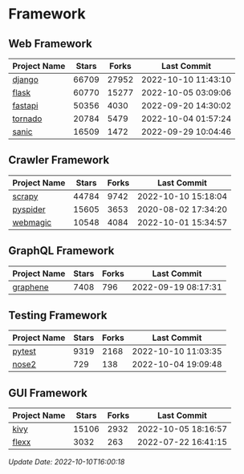 # Framework

## Web Framework
| Project Name | Stars | Forks | Last Commit |
| ------------ | ----- | ----- | ----------- |
| [django](https://github.com/django/django) | 66709 | 27952 | 2022-10-10 11:43:10 |
| [flask](https://github.com/pallets/flask) | 60770 | 15277 | 2022-10-05 03:09:06 |
| [fastapi](https://github.com/tiangolo/fastapi) | 50356 | 4030 | 2022-09-20 14:30:02 |
| [tornado](https://github.com/tornadoweb/tornado) | 20784 | 5479 | 2022-10-04 01:57:24 |
| [sanic](https://github.com/sanic-org/sanic) | 16509 | 1472 | 2022-09-29 10:04:46 |

## Crawler Framework
| Project Name | Stars | Forks | Last Commit |
| ------------ | ----- | ----- | ----------- |
| [scrapy](https://github.com/scrapy/scrapy) | 44784 | 9742 | 2022-10-10 15:18:04 |
| [pyspider](https://github.com/binux/pyspider) | 15605 | 3653 | 2020-08-02 17:34:20 |
| [webmagic](https://github.com/code4craft/webmagic) | 10548 | 4084 | 2022-10-01 15:34:57 |

## GraphQL Framework
| Project Name | Stars | Forks | Last Commit |
| ------------ | ----- | ----- | ----------- |
| [graphene](https://github.com/graphql-python/graphene) | 7408 | 796 | 2022-09-19 08:17:31 |

## Testing Framework
| Project Name | Stars | Forks | Last Commit |
| ------------ | ----- | ----- | ----------- |
| [pytest](https://github.com/pytest-dev/pytest) | 9319 | 2168 | 2022-10-10 11:03:35 |
| [nose2](https://github.com/nose-devs/nose2) | 729 | 138 | 2022-10-04 19:09:48 |

## GUI Framework
| Project Name | Stars | Forks | Last Commit |
| ------------ | ----- | ----- | ----------- |
| [kivy](https://github.com/kivy/kivy) | 15106 | 2932 | 2022-10-05 18:16:57 |
| [flexx](https://github.com/flexxui/flexx) | 3032 | 263 | 2022-07-22 16:41:15 |

*Update Date: 2022-10-10T16:00:18*